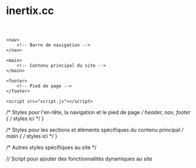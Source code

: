 # inertix.cc
<!DOCTYPE html>
<html>
<head>
    <title>Mon site comme inertix.cc</title>
    <link rel="stylesheet" type="text/css" href="styles.css">
</head>
<body>
    <header>
        <!-- Contenu de l'en-tête -->
    </header>

    <nav>
        <!-- Barre de navigation -->
    </nav>

    <main>
        <!-- Contenu principal du site -->
    </main>

    <footer>
        <!-- Pied de page -->
    </footer>

    <script src="script.js"></script>
</body>
</html>


/* Styles pour l'en-tête, la navigation et le pied de page */
header, nav, footer {
    /* styles ici */
}

/* Styles pour les sections et éléments spécifiques du contenu principal */
main {
    /* styles ici */
}

/* Autres styles spécifiques au site */


// Script pour ajouter des fonctionnalités dynamiques au site



<?php include 'header.php'; ?>

<!-- Contenu principal de la page -->

<?php include 'footer.php'; ?>




